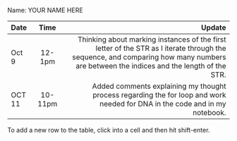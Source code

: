 Name: YOUR NAME HERE

| Date   |  Time   |                                                                                                                                                                               Update |
|:-------|:-------:|-------------------------------------------------------------------------------------------------------------------------------------------------------------------------------------:|
| Oct 9  | 12-1pm  | Thinking about marking instances of the first letter of the STR as I iterate through the sequence, and comparing how many numbers are between the indices and the length of the STR. |
| OCT 11 | 10-11pm |                                                          Added comments explaining my thought process regarding the for loop and work needed for DNA in the code and in my notebook. |


To add a new row to the table, click into a cell and then hit shift-enter.